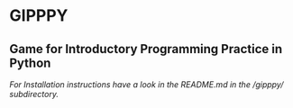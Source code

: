 # GIPPPY
## Game for Introductory Programming Practice in Python



*For Installation instructions have a look in the README.md in the /gipppy/ subdirectory.*
